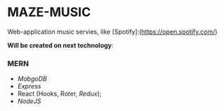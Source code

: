 # MAZE-MUSIC

Web-application music servies, like [Spotify]:(https://open.spotify.com/)

**Will be created on next technology**:

### MERN
  + *MobgoDB*
  + *Express*
  + React (Hooks, Roter, *Redux*);
  + *NodeJS*

  
